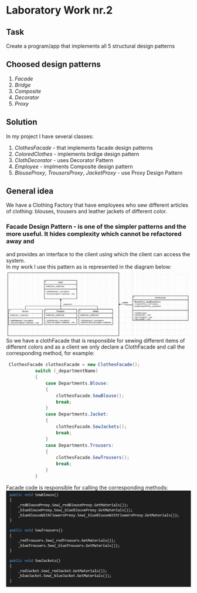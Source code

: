 # Laboratory Work nr.2
## Task 
Create a program/app that implements all 5 structural design patterns
## Choosed design patterns
1. _Facade_
2. _Bridge_
3. _Composite_
4. _Decorator_
5. _Proxy_

## Solution 
In my project I have several classes:
1. _ClothesFacade_  - that implements facade design patterns
2. _ColoredClothes_ - implements brdige design pattern
3. _ClothDecorator_ - uses Decorator Pattern
4. _Employee_ -  implments Composite design pattern
5. _BlouseProxy_, _TrousersProxy_, _JacketProxy_  - use Proxy Design Pattern 

## General idea
We have a Clothing Factory that have employees who sew different articles of clothing: blouses, trousers and leather jackets of 
different color.

### __Facade Design Pattern__ - is one of the simpler patterns and the more useful. It hides complexity which cannot be refactored away and 
 and provides an interface to the client using which the client can access the system.  
 In my work  I use this pattern as is represented in the diagram below: 
 ![alt text](screens/facade.PNG "Logo Title Text 1")
 So we have  a clothFacade that is responsible for sewing different items of different colors and as a client we only declare a ClothFacade and
 call the corresponding method, for example: 
 ```c#
  ClothesFacade clothesFacade = new ClothesFacade();
            switch (_departmentName)
            {
                case Departments.Blouse:
                {
                    clothesFacade.SewBlouse();
                    break;
                }
                case Departments.Jacket:
                {
                    clothesFacade.SewJackets();
                    break;
                }
                case Departments.Trousers:
                {
                    clothesFacade.SewTrousers();
                    break;
                }
            }
```
Facade code is responsible for calling  the corresponding methods:
 ![alt text](screens/facadeCode.PNG "Logo Title Text 1")





